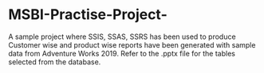 # MSBI-Practise-Project-
A sample project where SSIS, SSAS, SSRS has been used to produce Customer wise and product wise reports have been generated with sample data from Adventure Works 2019.
Refer to the .pptx file for the tables selected from the database.

